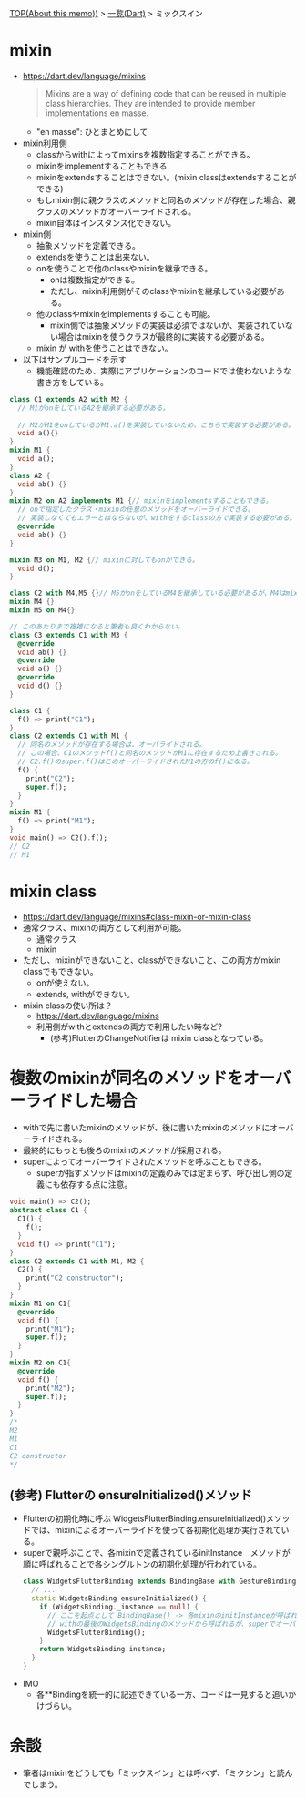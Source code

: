 [TOP(About this memo))](../README.md) > [一覧(Dart)](./README.md) > ミックスイン



# mixin
* https://dart.dev/language/mixins
  > Mixins are a way of defining code that can be reused in multiple class hierarchies. They are intended to provide member implementations en masse.
    * "en masse": ひとまとめにして
* mixin利用側
  * classからwithによってmixinsを複数指定することができる。
  * mixinをimplementすることもできる
  * mixinをextendsすることはできない。(mixin classはextendsすることができる)
  * もしmixin側に親クラスのメソッドと同名のメソッドが存在した場合、親クラスのメソッドがオーバーライドされる。
  * mixin自体はインスタンス化できない。
* mixin側
  * 抽象メソッドを定義できる。
  * extendsを使うことは出来ない。
  * onを使うことで他のclassやmixinを継承できる。
    * onは複数指定ができる。
    * ただし、mixin利用側がそのclassやmixinを継承している必要がある。
  * 他のclassやmixinをimplementsすることも可能。
    * mixin側では抽象メソッドの実装は必須ではないが、実装されていない場合はmixinを使うクラスが最終的に実装する必要がある。
  * mixin が withを使うことはできない。
* 以下はサンプルコードを示す
  * 機能確認のため、実際にアプリケーションのコードでは使わないような書き方をしている。
```dart
class C1 extends A2 with M2 {
  // M1がonをしているA2を継承する必要がある。
  
  // M2がM1をonしているがM1.a()を実装していないため、こちらで実装する必要がある。
  void a(){}
}
mixin M1 {
  void a(); 
}
class A2 {
  void ab() {}
}
mixin M2 on A2 implements M1 {// mixinをimplementsすることもできる。
  // onで指定したクラス・mixinの任意のメソッドをオーバーライドできる。
  // 実装しなくてもエラーとはならないが、withをするclassの方で実装する必要がある。
  @override
  void ab() {}
}

mixin M3 on M1, M2 {// mixinに対してもonができる。
  void d();
}

class C2 with M4,M5 {}// M5がonをしているM4を継承している必要があるが、M4はmixinのためwithにする。
mixin M4 {}
mixin M5 on M4{}

// このあたりまで複雑になると筆者も良くわからない。
class C3 extends C1 with M3 {
  @override
  void ab() {}
  @override
  void a() {}
  @override
  void d() {}
}
```

```dart
class C1 {
  f() => print("C1");
}
class C2 extends C1 with M1 {
  // 同名のメソッドが存在する場合は、オーバライドされる。
  // この場合、C1のメソッドf()と同名のメソッドがM1に存在するため上書きされる。
  // C2.f()のsuper.f()はこのオーバーライドされたM1の方のf()になる。
  f() { 
    print("C2");
    super.f();
  }
}
mixin M1 {
  f() => print("M1");
}
void main() => C2().f();
// C2
// M1
```

# mixin class
* https://dart.dev/language/mixins#class-mixin-or-mixin-class
* 通常クラス、mixinの両方として利用が可能。
  * 通常クラス
  * mixin
* ただし、mixinができないこと、classができないこと、この両方がmixin classでもできない。
  * onが使えない。
  * extends, withができない。
* mixin classの使い所は？
  * https://dart.dev/language/mixins
  * 利用側がwithとextendsの両方で利用したい時など?
    * (参考)FlutterのChangeNotifierは mixin classとなっている。

# 複数のmixinが同名のメソッドをオーバーライドした場合
* withで先に書いたmixinのメソッドが、後に書いたmixinのメソッドにオーバーライドされる。
* 最終的にもっとも後ろのmixinのメソッドが採用される。
* superによってオーバーライドされたメソッドを呼ぶこともできる。
  * superが指すメソッドはmixinの定義のみでは定まらず、呼び出し側の定義にも依存する点に注意。
```dart
void main() => C2();
abstract class C1 {
  C1() {
    f();
  }
  void f() => print("C1");
}
class C2 extends C1 with M1, M2 {
  C2() {
    print("C2 constructor");
  }
}
mixin M1 on C1{
  @override
  void f() {
    print("M1");
    super.f();
  }
}
mixin M2 on C1{
  @override
  void f() {
    print("M2");
    super.f();
  }
}
/*
M2
M1
C1
C2 constructor
*/
```
## (参考)  Flutterの ensureInitialized()メソッド
* Flutterの初期化時に呼ぶ WidgetsFlutterBinding.ensureInitialized()メソッドでは、mixinによるオーバーライドを使って各初期化処理が実行されている。
* superで親呼ぶことで、各mixinで定義されているinitInstance　メソッドが順に呼ばれることで各シングルトンの初期化処理が行われている。
  ```dart
  class WidgetsFlutterBinding extends BindingBase with GestureBinding, SchedulerBinding, ServicesBinding, PaintingBinding, SemanticsBinding, RendererBinding, WidgetsBinding {
    // ...
    static WidgetsBinding ensureInitialized() {
      if (WidgetsBinding._instance == null) {
        // ここを起点として BindingBase() -> 各mixinのinitInstanceが呼ばれる。
        // withの最後のWidgetsBindingのメソッドから呼ばれるが、superでオーバーライド元を実行するため処理の中身はBindingBase.initInstance() -> GestureBinding.GestureBinding() -> ... という順に実行されていく。
        WidgetsFlutterBinding();
      }
      return WidgetsBinding.instance;
    }
  }
  ```
* IMO
  * 各**Bindingを統一的に記述できている一方、コードは一見すると追いかけづらい。

# 余談
* 筆者はmixinをどうしても「ミックスイン」とは呼べず、「ミクシン」と読んでしまう。
